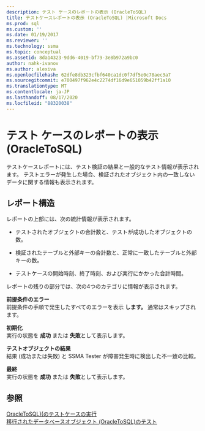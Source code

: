 ```yaml
---
description: テスト ケースのレポートの表示 (OracleToSQL)
title: テストケースレポートの表示 (OracleToSQL) |Microsoft Docs
ms.prod: sql
ms.custom: ''
ms.date: 01/19/2017
ms.reviewer: ''
ms.technology: ssma
ms.topic: conceptual
ms.assetid: 8da14323-9dd6-4019-bf79-3e8b972a9bc0
author: nahk-ivanov
ms.author: alexiva
ms.openlocfilehash: 62dfe8db323cfbf640ca1dc0f7df5e0c78aec3a7
ms.sourcegitcommit: e700497f962e4c2274df16d9e651059b42ff1a10
ms.translationtype: MT
ms.contentlocale: ja-JP
ms.lasthandoff: 08/17/2020
ms.locfileid: "88320038"
---
```

# <a name="viewing-test-case-reports-oracletosql"></a>テスト ケースのレポートの表示 (OracleToSQL)
テストケースレポートには、テスト検証の結果と一般的なテスト情報が表示されます。 テストエラーが発生した場合、検証されたオブジェクト内の一致しないデータに関する情報も表示されます。  
  
## <a name="report-structure"></a>レポート構造  
レポートの上部には、次の統計情報が表示されます。  
  
-   テストされたオブジェクトの合計数と、テストが成功したオブジェクトの数。  
  
-   検証されたテーブルと外部キーの合計数と、正常に一致したテーブルと外部キーの数。  
  
-   テストケースの開始時刻、終了時刻、および実行にかかった合計時間。  
  
レポートの残りの部分では、次の4つのカテゴリに情報が表示されます。  
  
**前提条件のエラー**  
前提条件の手順で発生したすべてのエラーを表示 **します。** 通常はスキップされます。  
  
**初期化**  
実行の状態を **成功** または **失敗**として表示します。  
  
**テストオブジェクトの結果**  
結果 (成功または失敗) と SSMA Tester が障害発生時に検出した不一致の比較。  
  
**最終**  
実行の状態を **成功** または **失敗**として表示します。  
  
## <a name="see-also"></a>参照  
[OracleToSQL&#41;&#40;のテストケースの実行 ](../../ssma/oracle/running-test-cases-oracletosql.md)  
[移行されたデータベースオブジェクト &#40;OracleToSQL&#41;のテスト ](../../ssma/oracle/testing-migrated-database-objects-oracletosql.md)  
  

